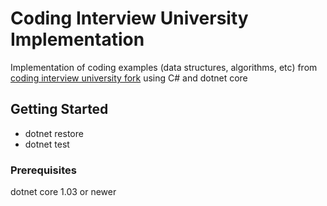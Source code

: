 
# Coding Interview University Implementation

Implementation of coding examples (data structures, algorithms, etc) from [coding interview university fork](https://github.com/istrupin/coding-interview-university) using C# and dotnet core

## Getting Started

* dotnet restore
* dotnet test

### Prerequisites

dotnet core 1.03 or newer